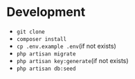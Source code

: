 # Development
- `git clone`
- `composer install`
- `cp .env.example .env`(if not exists)
- `php artisan migrate`
- `php artisan key:generate`(if not exists)
- `php artisan db:seed`
